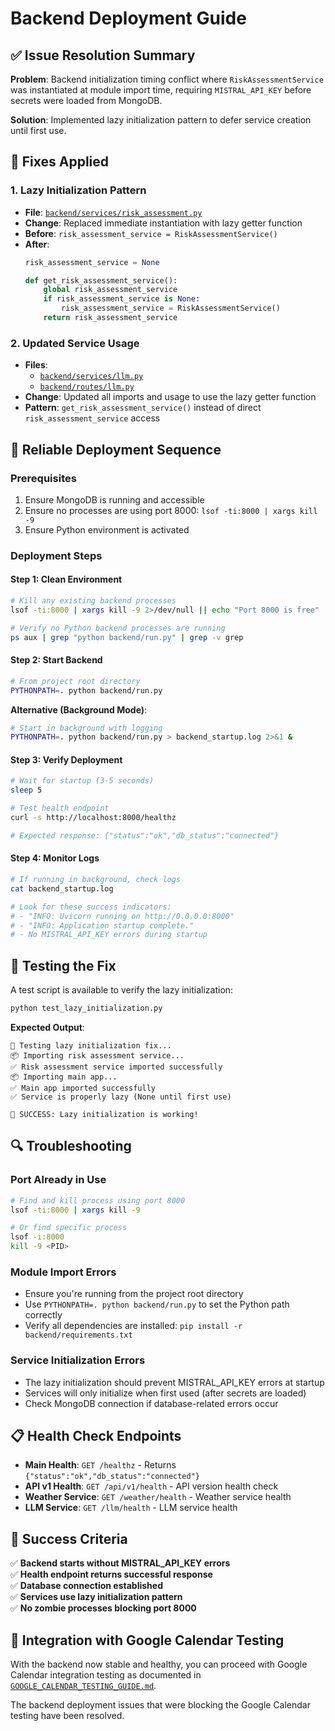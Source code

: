 # Backend Deployment Guide

## ✅ Issue Resolution Summary

**Problem**: Backend initialization timing conflict where `RiskAssessmentService` was instantiated at module import time, requiring `MISTRAL_API_KEY` before secrets were loaded from MongoDB.

**Solution**: Implemented lazy initialization pattern to defer service creation until first use.

## 🔧 Fixes Applied

### 1. Lazy Initialization Pattern
- **File**: [`backend/services/risk_assessment.py`](backend/services/risk_assessment.py:244)
- **Change**: Replaced immediate instantiation with lazy getter function
- **Before**: `risk_assessment_service = RiskAssessmentService()`
- **After**: 
  ```python
  risk_assessment_service = None
  
  def get_risk_assessment_service():
      global risk_assessment_service
      if risk_assessment_service is None:
          risk_assessment_service = RiskAssessmentService()
      return risk_assessment_service
  ```

### 2. Updated Service Usage
- **Files**: 
  - [`backend/services/llm.py`](backend/services/llm.py:11)
  - [`backend/routes/llm.py`](backend/routes/llm.py:5)
- **Change**: Updated all imports and usage to use the lazy getter function
- **Pattern**: `get_risk_assessment_service()` instead of direct `risk_assessment_service` access

## 🚀 Reliable Deployment Sequence

### Prerequisites
1. Ensure MongoDB is running and accessible
2. Ensure no processes are using port 8000: `lsof -ti:8000 | xargs kill -9`
3. Ensure Python environment is activated

### Deployment Steps

#### Step 1: Clean Environment
```bash
# Kill any existing backend processes
lsof -ti:8000 | xargs kill -9 2>/dev/null || echo "Port 8000 is free"

# Verify no Python backend processes are running
ps aux | grep "python backend/run.py" | grep -v grep
```

#### Step 2: Start Backend
```bash
# From project root directory
PYTHONPATH=. python backend/run.py
```

**Alternative (Background Mode)**:
```bash
# Start in background with logging
PYTHONPATH=. python backend/run.py > backend_startup.log 2>&1 &
```

#### Step 3: Verify Deployment
```bash
# Wait for startup (3-5 seconds)
sleep 5

# Test health endpoint
curl -s http://localhost:8000/healthz

# Expected response: {"status":"ok","db_status":"connected"}
```

#### Step 4: Monitor Logs
```bash
# If running in background, check logs
cat backend_startup.log

# Look for these success indicators:
# - "INFO: Uvicorn running on http://0.0.0.0:8000"
# - "INFO: Application startup complete."
# - No MISTRAL_API_KEY errors during startup
```

## 🧪 Testing the Fix

A test script is available to verify the lazy initialization:

```bash
python test_lazy_initialization.py
```

**Expected Output**:
```
🧪 Testing lazy initialization fix...
📦 Importing risk assessment service...
✅ Risk assessment service imported successfully
📦 Importing main app...
✅ Main app imported successfully
✅ Service is properly lazy (None until first use)

🎉 SUCCESS: Lazy initialization is working!
```

## 🔍 Troubleshooting

### Port Already in Use
```bash
# Find and kill process using port 8000
lsof -ti:8000 | xargs kill -9

# Or find specific process
lsof -i:8000
kill -9 <PID>
```

### Module Import Errors
- Ensure you're running from the project root directory
- Use `PYTHONPATH=. python backend/run.py` to set the Python path correctly
- Verify all dependencies are installed: `pip install -r backend/requirements.txt`

### Service Initialization Errors
- The lazy initialization should prevent MISTRAL_API_KEY errors at startup
- Services will only initialize when first used (after secrets are loaded)
- Check MongoDB connection if database-related errors occur

## 📋 Health Check Endpoints

- **Main Health**: `GET /healthz` - Returns `{"status":"ok","db_status":"connected"}`
- **API v1 Health**: `GET /api/v1/health` - API version health check
- **Weather Service**: `GET /weather/health` - Weather service health
- **LLM Service**: `GET /llm/health` - LLM service health

## 🎯 Success Criteria

✅ **Backend starts without MISTRAL_API_KEY errors**  
✅ **Health endpoint returns successful response**  
✅ **Database connection established**  
✅ **Services use lazy initialization pattern**  
✅ **No zombie processes blocking port 8000**  

## 🔄 Integration with Google Calendar Testing

With the backend now stable and healthy, you can proceed with Google Calendar integration testing as documented in [`GOOGLE_CALENDAR_TESTING_GUIDE.md`](GOOGLE_CALENDAR_TESTING_GUIDE.md).

The backend deployment issues that were blocking the Google Calendar testing have been resolved.